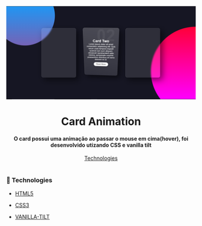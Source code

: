 <!-- Top Image and Title -->
<div align="center">
	<img  src="./img/gitHub.png" width="550px">
	<h1>Card Animation</h1>
	<!-- Subtitle/Description -->
	<h4>O card possui uma animação ao passar o mouse em cima(hover), foi desenvolvido utizando CSS e vanilla tilt</h4>
</div>

<!-- Nav Menu -->
<div align="center">
    <a  href=#telescope-tecnologias>Technologies</a><br/><br/>
</div>


### :telescope: Technologies

- [HTML5](https://developer.mozilla.org/pt-BR/docs/Web/HTML)

- [CSS3](https://developer.mozilla.org/pt-BR/docs/Web/CSS)

- [VANILLA-TILT](https://micku7zu.github.io/vanilla-tilt.js/)
